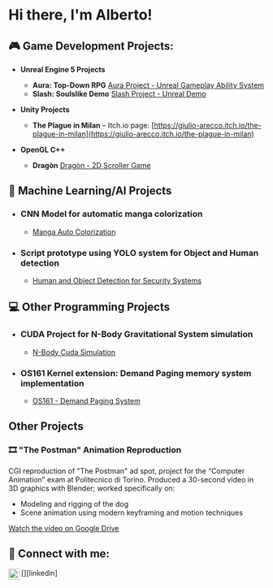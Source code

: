 # Hi there, I'm Alberto!
## 🎮	Game Development Projects:

- <b> Unreal Engine 5 Projects </b>
  - **Aura: Top-Down RPG** [Aura Project - Unreal Gameplay Ability System](https://github.com/LienoPC/Aura-GameplayAbilitySystem.git)
  - **Slash: Soulslike Demo** [Slash Project - Unreal Demo](https://github.com/LienoPC/UE5-StartingCourse-SlashProject.git)

- <b> Unity Projects </b>
  - **The Plague in Milan** – Itch.io page: [https://giulio-arecco.itch.io/the-plague-in-milan](https://giulio-arecco.itch.io/the-plague-in-milan)

  <!-- [Project Mecha-Ball] -->

- <b> OpenGL C++ </b>
  - **Dragòn** [Dragòn - 2D Scroller Game](https://github.com/LienoPC/Dragon--2D-Scroller-Game.git)

## 🤖 Machine Learning/AI Projects
- ### CNN Model for automatic manga colorization
  - [Manga Auto Colorization](https://github.com/LienoPC/Manga-Auto-Colorization.git)
- ### Script prototype using YOLO system for Object and Human detection
  - [Human and Object Detection for Security Systems](https://github.com/LienoPC/Human-and-Object-Detection-for-Security-Systems.git)

## 💻 Other Programming Projects
- ### CUDA Project for N-Body Gravitational System simulation
  - [N-Body Cuda Simulation](https://github.com/LienoPC/N-BodySimulation.git)
- ### OS161 Kernel extension: Demand Paging memory system implementation
  - [OS161 - Demand Paging System](https://github.com/LienoPC/OS161-DemandPaging.git)

## Other Projects

### 🎞 "The Postman" Animation Reproduction
CGI reproduction of "The Postman" ad spot, project for the “Computer Animation” exam at Politecnico di Torino. Produced a 30-second video in 3D graphics with Blender; worked specifically on:
- Modeling and rigging of the dog  
- Scene animation using modern keyframing and motion techniques  

[Watch the video on Google Drive](https://drive.google.com/file/d/1nNUjLfxLM2uWLDchs6Co6osewBRVnn9Z)

<h2> 🤳 Connect with me:</h2>
[<img align="left" 
      alt="LinkedIn" 
      width="22px" 
      src="https://cdn.jsdelivr.net/npm/simple-icons@v3/icons/linkedin.svg" />][linkedin]

[linkedin]: https://www.linkedin.com/in/alberto-cagnazzo-038202338

